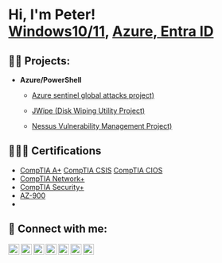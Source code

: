 <h1>Hi, I'm Peter! <br/><a href="https://github.com/peteremery2">Windows10/11</a>, <a href="https://www.linkedin.com/in/peteremery2/">Azure, Entra ID</a> <a href=""></a></h1>

<h2>👨‍💻 Projects:</h2>



- <b>Azure/PowerShell</b>
  - [Azure sentinel global attacks project)](https://github.com/Peteremery2/Azuresentinelproject)
    
  - [JWipe (Disk Wiping Utility Project)](https://github.com/Peteremery2/JWipeProject)
 
  - [Nessus Vulnerability Management Project)](https://github.com/Peteremery2/Nessusscanproject)

<h2>👨🏻‍🎓 Certifications </h2>

- [CompTIA A+](https://www.credly.com/badges/90419a1a-c1a4-4845-9e33-32b641efd484/public_url) [CompTIA CSIS](https://www.credly.com/badges/4d2dcfd4-6e4d-44dd-8d28-0f025ef66576/public_url) [CompTIA CIOS](https://www.credly.com/badges/5ec8339b-94f1-4674-b496-7579ca6b6738/public_url)
- [CompTIA Network+](https://www.credly.com/badges/d62be013-08b8-4af2-a99c-693b8325cb77/public_url)
- [CompTIA Security+](https://www.credly.com/badges/04664721-eaed-4bc6-a24d-f688661f6a90/public_url)
- [AZ-900](https://learn.microsoft.com/en-us/users/peteremery2/credentials/1d5264bf3c2b8ac5?ref=https%3A%2F%2Fwww.linkedin.com%2F)
- 

<h2> 🤳 Connect with me:</h2>

[<img align="left" alt="JoshMadakor | YouTube" width="22px" src="https://cdn.jsdelivr.net/npm/simple-icons@v3/icons/youtube.svg" />][youtube]
[<img align="left" alt="JoshMadakor | Twitter" width="22px" src="https://cdn.jsdelivr.net/npm/simple-icons@v3/icons/twitter.svg" />][twitter]
[<img align="left" alt="JoshMadakor | LinkedIn" width="22px" src="https://cdn.jsdelivr.net/npm/simple-icons@v3/icons/linkedin.svg" />][linkedin]
[<img align="left" alt="JoshMadakor | Instagram" width="22px" src="https://cdn.jsdelivr.net/npm/simple-icons@v3/icons/instagram.svg" />][instagram]
[<img align="left" alt="JoshMadakor | Gmail" width="22px" src="https://cdn.jsdelivr.net/npm/simple-icons@3.13.0/icons/gmail.svg" />][Gmail]
[<img align="left" alt="JoshMadakor | Reddit" width="22px" src="https://cdn.jsdelivr.net/npm/simple-icons@3.13.0/icons/reddit.svg" />][Reddit]
[<img align="left" alt="JoshMadakor | Reddit" width="22px" src="https://cdn.jsdelivr.net/npm/simple-icons@3.13.0/icons/facebook.svg" />][Facebook]

[twitter]: https://twitter.com/
[youtube]: https://www.youtube.com/
[instagram]: https://www.instagram.com/peteremery7445
[linkedin]: https://linkedin.com/in/peteremery2
[Gmail]: mailto:thepeteremery@gmail.com
[Reddit]: https://reddit.com/user/pxe590t
[Facebook]: https://Facebook.com/ITsolvedsolME



<!--
**joshmadakor1/joshmadakor1** is a ✨ _special_ ✨ repository because its `README.md` (this file) appears on your GitHub profile.

Here are some ideas to get you started:

- 🔭 I’m currently working on ...
- 🌱 I’m currently learning ...
- 👯 I’m looking to collaborate on ...
- 🤔 I’m looking for help with ...
- 💬 Ask me about ...
- 📫 How to reach me: ...
- 😄 Pronouns: ...
- ⚡ Fun fact: ...
-->
